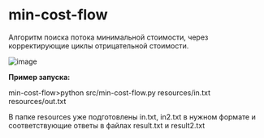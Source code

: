 # min-cost-flow
Алгоритм поиска потока минимальной стоимости, через корректирующие циклы отрицательной стоимости.

![image](https://user-images.githubusercontent.com/69012433/224961637-edae45c7-c4cc-4922-bfcd-390da8f75a53.png)

**Пример запуска:**

min-cost-flow>python src/min-cost-flow.py resources/in.txt resources/out.txt

В папке resources уже подготовлены in.txt, in2.txt в нужном формате и соответствующие ответы в файлах result.txt и result2.txt
